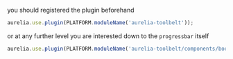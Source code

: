 
you should registered the plugin beforehand

```js
aurelia.use.plugin(PLATFORM.moduleName('aurelia-toolbelt'));
```
or at any further level you are interested down to the ```progressbar``` itself
```js
aurelia.use.plugin(PLATFORM.moduleName('aurelia-toolbelt/components/bootstrap/progressbar'));
```

